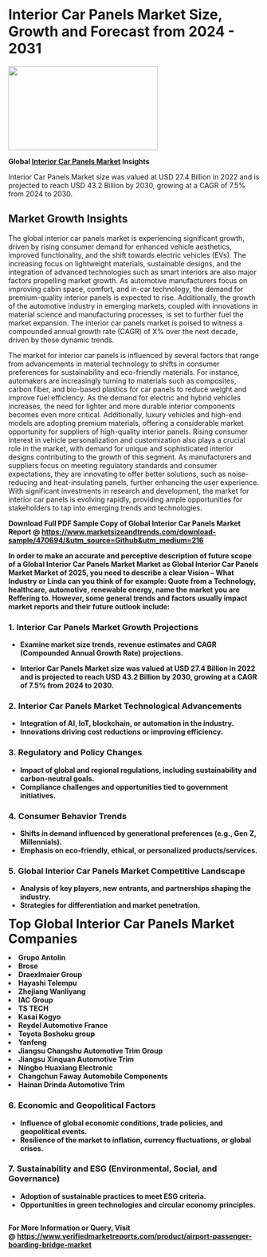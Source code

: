 <H1>Interior Car Panels Market Size, Growth and Forecast from 2024 - 2031</H1><img class="aligncenter size-medium wp-image-584254" src="https://thirdeyenews.in/wp-content/uploads/2024/09/Global-Market-Research-300x168.jpeg" alt="" width="300" height="168" /><p><strong>Global&nbsp;<a href="https://www.marketsizeandtrends.com/download-sample/470694/&amp;utm_source=Github&utm_medium=216">Interior Car Panels Market</a> Insights</strong></p><p>Interior Car Panels Market size was valued at USD 27.4 Billion in 2022 and is projected to reach USD 43.2 Billion by 2030, growing at a CAGR of 7.5% from 2024 to 2030.</p><p><h2>Market Growth Insights</h2> <p>The global interior car panels market is experiencing significant growth, driven by rising consumer demand for enhanced vehicle aesthetics, improved functionality, and the shift towards electric vehicles (EVs). The increasing focus on lightweight materials, sustainable designs, and the integration of advanced technologies such as smart interiors are also major factors propelling market growth. As automotive manufacturers focus on improving cabin space, comfort, and in-car technology, the demand for premium-quality interior panels is expected to rise. Additionally, the growth of the automotive industry in emerging markets, coupled with innovations in material science and manufacturing processes, is set to further fuel the market expansion. The interior car panels market is poised to witness a compounded annual growth rate (CAGR) of X% over the next decade, driven by these dynamic trends.</p> <p><strong></strong></p> <p>The market for interior car panels is influenced by several factors that range from advancements in material technology to shifts in consumer preferences for sustainability and eco-friendly materials. For instance, automakers are increasingly turning to materials such as composites, carbon fiber, and bio-based plastics for car panels to reduce weight and improve fuel efficiency. As the demand for electric and hybrid vehicles increases, the need for lighter and more durable interior components becomes even more critical. Additionally, luxury vehicles and high-end models are adopting premium materials, offering a considerable market opportunity for suppliers of high-quality interior panels. Rising consumer interest in vehicle personalization and customization also plays a crucial role in the market, with demand for unique and sophisticated interior designs contributing to the growth of this segment. As manufacturers and suppliers focus on meeting regulatory standards and consumer expectations, they are innovating to offer better solutions, such as noise-reducing and heat-insulating panels, further enhancing the user experience. With significant investments in research and development, the market for interior car panels is evolving rapidly, providing ample opportunities for stakeholders to tap into emerging trends and technologies.</p> <p><strong></p><p><span class=""><strong>Download Full PDF Sample Copy of Global Interior Car Panels Market Report</strong> @ <a href="https://www.marketsizeandtrends.com/download-sample/470694/&amp;utm_source=Github&utm_medium=216" target="_blank">https://www.marketsizeandtrends.com/download-sample/470694/&amp;utm_source=Github&utm_medium=216</a></span></p><p>In order to make an accurate and perceptive description of future scope of a Global&nbsp;Interior Car Panels Market Market as Global&nbsp;Interior Car Panels Market Market of 2025, you need to describe a clear Vision &ndash; What Industry or Linda can you think of for example: Quote from a Technology, healthcare, automotive, renewable energy, name the market you are Reffering to. However, some general trends and factors usually impact market reports and their future outlook include:</p><h3>1.&nbsp;<strong>Interior Car Panels Market Growth Projections</strong></h3><ul><li>Examine market size trends, revenue estimates and CAGR (Compounded Annual Growth Rate) projections.</li><li><p>Interior Car Panels Market size was valued at USD 27.4 Billion in 2022 and is projected to reach USD 43.2 Billion by 2030, growing at a CAGR of 7.5% from 2024 to 2030.</p></li></ul><h3>2.&nbsp;<strong>Interior Car Panels Market Technological Advancements</strong></h3><ul><li>Integration of AI, IoT, blockchain, or automation in the industry.</li><li>Innovations driving cost reductions or improving efficiency.</li></ul><h3>3.&nbsp;<strong>Regulatory and Policy Changes</strong></h3><ul><li>Impact of global and regional regulations, including sustainability and carbon-neutral goals.</li><li>Compliance challenges and opportunities tied to government initiatives.</li></ul><h3>4.&nbsp;<strong>Consumer Behavior Trends</strong></h3><ul><li>Shifts in demand influenced by generational preferences (e.g., Gen Z, Millennials).</li><li>Emphasis on eco-friendly, ethical, or personalized products/services.</li></ul><h3>5.&nbsp;<strong>Global Interior Car Panels Market Competitive Landscape</strong></h3><ul><li>Analysis of key players, new entrants, and partnerships shaping the industry.</li><li>Strategies for differentiation and market penetration.</li></ul><p data-pm-slice="1 1 []"><span style="color: inherit; font-family: inherit; font-size: 25px;">Top Global Interior Car Panels Market Companies</span></p><div class="" data-test-id=""><p><li>Grupo Antolin</li><li> Brose</li><li> Draexlmaier Group</li><li> Hayashi Telempu</li><li> Zhejiang Wanliyang</li><li> IAC Group</li><li> TS TECH</li><li> Kasai Kogyo</li><li> Reydel Automotive France</li><li> Toyota Boshoku group</li><li> Yanfeng</li><li> Jiangsu Changshu Automotive Trim Group</li><li> Jiangsu Xinquan Automotive Trim</li><li> Ningbo Huaxiang Electronic</li><li> Changchun Faway Automobile Components</li><li> Hainan Drinda Automotive Trim</li></p></div><h3>6.&nbsp;<strong>Economic and Geopolitical Factors</strong></h3><ul><li>Influence of global economic conditions, trade policies, and geopolitical events.</li><li>Resilience of the market to inflation, currency fluctuations, or global crises.</li></ul><h3>7.&nbsp;<strong>Sustainability and ESG (Environmental, Social, and Governance)</strong></h3><ul><li>Adoption of sustainable practices to meet ESG criteria.</li><li>Opportunities in green technologies and circular economy principles.</li></ul><h2><strong style="font-size: 14px;">For More Information or Query, Visit @&nbsp;</strong><a style="background-color: #ffffff; font-size: 14px;" href="https://www.marketsizeandtrends.com/report/interior-car-panels-market/" target="_blank">https://www.verifiedmarketreports.com/product/airport-passenger-boarding-bridge-market</a></h2>
